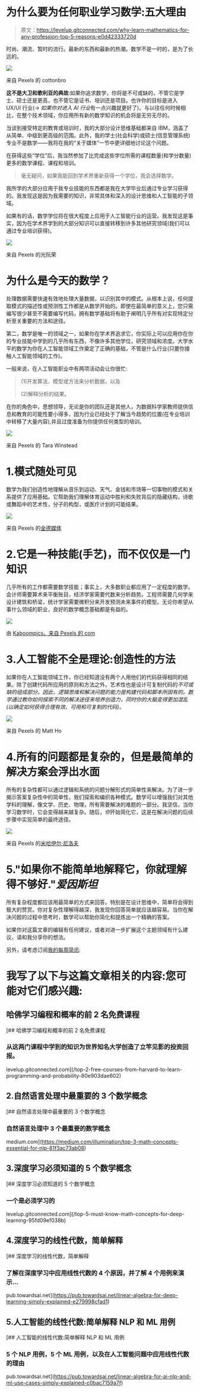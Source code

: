 # 为什么要为任何职业学习数学:五大理由

> 原文：<https://levelup.gitconnected.com/why-learn-mathematics-for-any-profession-top-5-reasons-e0d42333720d>

时尚、潮流、暂时的流行。最新的东西和最新的热潮。数学不是一时的，是为了长远的。

![](img/5ba8b611a76f5e673b847c3afe90c327.png)

来自 Pexels 的 cottonbro

**这不是大卫和歌利亚的典故**:如果你追求数学，你将是不可或缺的，不管它是学士、硕士还是更高，也不管它是证书、培训还是项目。也许你的目标是进入 UX/UI 行业(→ *如果你对进入 AI 行业*有一点兴趣就更好了)。与以往任何时候相比，在整个技术领域，你应用所有新的数学知识的机会将是无穷无尽的。

当谈到接受特定的教育或培训时，我的大部分设计思维基础都来自 IBM，涵盖了从简单、中级到更高级的范围。此外，我的学士(社会科学)或硕士(信息管理系统)专业不是数学——我将在我的“关于媒体”一节中更详细地讨论这个问题。

在获得这些“学位”后，我当然参加了比完成这些学位所需的课程数量(和学分数量)更多的数学课程、课程和培训。

> 毫无疑问，如果我能回到学术界重新获得一个学位，我会选择数学。

我所学的大部分应用于我专业技能的东西都是我在大学毕业后通过专业学习获得的。我发现这是因为我需要的知识，非常具体和深入的设计思维和人工智能的子领域。

如果有的话，数学学位将在很大程度上应用于人工智能行业的运营。我发现这是事实，因为在学术界学到的大部分知识可以直接转移到许多其他研究领域(我们可以通过专业培训获得)。

![](img/b7787969019dcc51be9066c0ad263396.png)

来自 Pexels 的光阮荣

# **为什么是今天的数学？**

处理数据需要快速有效地处理大量数据，以识别其中的模式。从根本上说，任何提取模式的描述性或预测性工作都是从数学开始的。即使在最简单的意义上，您只需编写很少甚至不需要编写代码，拥有数学基础将有助于阐明几乎所有对实现特定分析至关重要的方法和途径。

第二，数学是唯一的领域之一，如果你在学术界追求它，你实际上可以应用你在你的专业技能中学到的几乎所有东西，不像许多其他学位，研究领域和浓度。大学水平的数学为你在人工智能领域工作奠定了正确的基础，不管是什么行业(只要你接触人工智能领域的工作)。

一般来说，在人工智能职业中有两项活动会让你很忙:

> (1)开发算法、模型或方法来分析数据，以及
> 
> (2)解释分析的结果。

在你的角色中，思想领导，无论是你的团队还是其他人，为数据科学家教师提供信息和教育的可能性要小得多，因为行业已经处于了解当今趋势的位置(在专业培训中转移了大量内容),并且过度准备为你提供任何类型的培训。

![](img/27efeeff216143a394a93813b2866367.png)

来自 Pexels 的 Tara Winstead

# 1.模式随处可见

数学为我们创造性地理解从音乐到运动、天气、金钱和市场等一切事物的模式和关系提供了应用基础。它帮助我们理解体育运动中胜利和失败背后的隐藏结构，诗歌或舞蹈中的艺术性，分子的构型，或医疗计划的可能结果。

![](img/f677e49d1d841fdce7fd42a90db28e2e.png)

来自 Pexels 的[金德媒体](https://www.pexels.com/@kindelmedia/)

# 2.它是一种技能(手艺)，而不仅仅是一门知识

几乎所有的工作都需要数学技能；事实上，大多数职业都应用了一定程度的数学。会计师需要算术来平衡账目，经济学家需要代数来分析趋势。工程师需要几何学来设计建筑和桥梁，统计学家需要微积分来开发预测未来事件的模型。无论你希望从事什么领域的职业，良好的数学概念基础都是有益的。

![](img/2f53627fedb2b9b20835bb408a72f5a9.png)

由 [Kaboompics。来自 Pexels 的 com](https://www.pexels.com/@kaboompics/)

# 3.人工智能不全是理论:创造性的方法

如果你在人工智能领域工作，你已经知道没有两个人用他们的代码获得相同的结果。除了创建代码所应用的原则和方法之外，艺术性也是设计可复制代码的*不可或缺的组成部分。因此，逻辑思维和解决问题的能力是构建代码和脚本所固有的。数学通过教你如何探索不同的解决途径来培养创造力，同时你的大脑变得更加混乱(以确定如何获得合理有效、可用和可复制的代码)。*

![](img/2d6a42731014fb52a85b3d5c4390fa46.png)

来自 Pexels 的 Matt Ho

# 4.所有的问题都是复杂的，但是最简单的解决方案会浮出水面

所有的复杂性都可以通过逻辑和系统的问题分解形式的简单性来解决。为了进一步揭示答案复杂性中的简单性，我们探索和编织各种模式。数学可以增强我们对其他学科的理解，像文学、历史、物理，所有需要解决的难题的一部分。我坚信，当你学习数学时，它会变得越来越复杂。随后，*你*开始简化它，这是在解决问题的后续步骤中实现简单的最终途径。

![](img/d1ca39e4ce17bf1548b6c02ad3f4a9fc.png)

来自 Pexels 的[米哈伊尔·尼洛夫](https://www.pexels.com/@mikhail-nilov/)

# 5."如果你不能简单地解释它，你就理解得不够好."*爱因斯坦*

所有复杂程度都应该用最简单的方式来回答。特别是在设计思维中，简单将会得到极大的赞赏。你对复杂性理解得越深，我发现你回答简单就应该越容易。当你在解决问题的过程中思考时，数学可以帮助你简化和提炼出一个精确的答案。

如果你对这篇文章的编辑有任何建议，或者对进一步扩展这个主题领域有什么建议，请和我分享你的想法。

另外，请考虑订阅[我的每周简讯](https://pventures.substack.com):

# 我写了以下与这篇文章相关的内容:您可能对它们感兴趣:

## 哈佛学习编程和概率的前 2 名免费课程

[](/top-2-free-courses-from-harvard-to-learn-programming-and-probability-80e903dae602) [## 哈佛学习编程和概率的前 2 名免费课程

### 从这两门课程中学到的知识为世界知名大学创造了立竿见影的投资回报。

levelup.gitconnected.com](/top-2-free-courses-from-harvard-to-learn-programming-and-probability-80e903dae602) 

## 2.自然语言处理中最重要的 3 个数学概念

[](https://medium.com/illumination/top-3-math-concepts-essential-for-nlp-81f3ac73ab08) [## 自然语言处理中最重要的 3 个数学概念

### 自然语言处理中 3 个最重要的数学概念

medium.com](https://medium.com/illumination/top-3-math-concepts-essential-for-nlp-81f3ac73ab08) 

## 3.深度学习必须知道的 5 个数学概念

[](/top-5-must-know-math-concepts-for-deep-learning-95fd09ef038b) [## 深度学习必须知道的 5 个数学概念

### 一个是必须学习的

levelup.gitconnected.com](/top-5-must-know-math-concepts-for-deep-learning-95fd09ef038b) 

## 4.深度学习的线性代数，简单解释

[](https://pub.towardsai.net/linear-algebra-for-deep-learning-simply-explained-e279998cfad1) [## 深度学习的线性代数，简单解释

### 了解在深度学习中应用线性代数的 4 个原因，并了解 4 个用例来演示…

pub.towardsai.net](https://pub.towardsai.net/linear-algebra-for-deep-learning-simply-explained-e279998cfad1) 

## 5.人工智能的线性代数:简单解释 NLP 和 ML 用例

[](https://pub.towardsai.net/linear-algebra-for-ai-nlp-and-ml-use-cases-simply-explained-c0bac7159a7f) [## 人工智能的线性代数:简单解释 NLP 和 ML 用例

### 5 个 NLP 用例，5 个 ML 用例，以及在人工智能问题中应用线性代数的理由

pub.towardsai.net](https://pub.towardsai.net/linear-algebra-for-ai-nlp-and-ml-use-cases-simply-explained-c0bac7159a7f)